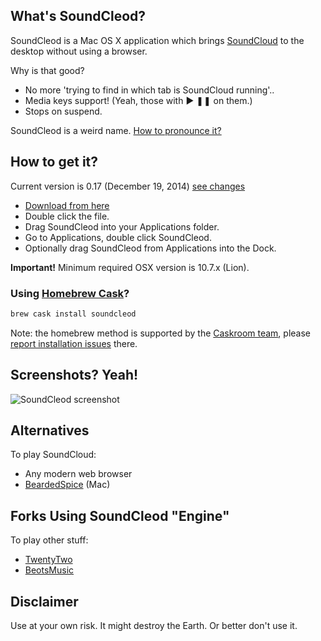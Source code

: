 ## What's SoundCleod?

SoundCleod is a Mac OS X application which brings
[SoundCloud](http://soundcloud.com) to the
desktop without using a browser.

Why is that good?

- No more 'trying to find in which tab is SoundCloud running'..
- Media keys support! (Yeah, those with ▶ ❚❚ on them.)
- Stops on suspend.

SoundCleod is a weird name. [How to pronounce it?](https://soundcloud.com/senart/soundcleod)

## How to get it?

Current version is 0.17 (December 19, 2014) [see changes](https://github.com/salomvary/soundcleod/blob/master/CHANGELOG.md)

- [Download from
	here](https://github.com/salomvary/soundcleod/blob/master/dist/SoundCleod.dmg?raw=true)
- Double click the file.
- Drag SoundCleod into your Applications folder.
- Go to Applications, double click SoundCleod.
- Optionally drag SoundCleod from Applications into the Dock.

**Important!** Minimum required OSX version is 10.7.x (Lion).

### Using [Homebrew Cask](http://caskroom.io/)?

```sh
brew cask install soundcleod
```

Note: the homebrew method is supported by the [Caskroom team](https://github.com/caskroom/homebrew-cask), please [report installation issues](https://github.com/caskroom/homebrew-cask#reporting-bugs) there.

## Screenshots? Yeah!

![SoundCleod screenshot](https://raw.github.com/salomvary/soundcleod/master/screenshot.png)

## Alternatives
To play SoundCloud:
- Any modern web browser
- [BeardedSpice](http://beardedspice.com/) (Mac)

## Forks Using SoundCleod "Engine"
To play other stuff:
- [TwentyTwo](https://github.com/marcw/twentytwo)
- [BeotsMusic](http://beotsmusic.kiding.net/)

## Disclaimer

Use at your own risk. It might destroy the Earth. Or better don't use
it.
